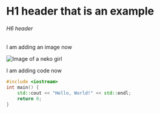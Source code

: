 # H1 header that is an example
###### H6 header

I am adding an image now

![Image of a neko girl](https://th.bing.com/th/id/R.fd40e433bbf99884d1819f47ef78d3a4?rik=q0BJ%2fCWSk9SIGQ&pid=ImgRaw&r=0)

I am adding code now

``` c++
#include <iostream>
int main() {
    std::cout << "Hello, World!" << std::endl;
    return 0; 
}
```
